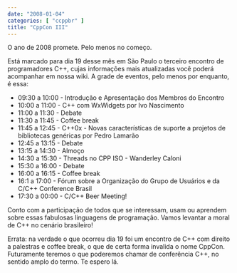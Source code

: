 ```yaml
---
date: "2008-01-04"
categories: [ "ccppbr" ]
title: "CppCon III"
---
```

O ano de 2008 promete. Pelo menos no começo.

Está marcado para dia 19 desse mês em São Paulo o terceiro encontro de programadores C++, cujas informações mais atualizadas você poderá acompanhar em nossa wiki. A grade de eventos, pelo menos por enquanto, é essa:

  * 09:30 a 10:00 - Introdução e Apresentação dos Membros do Encontro
  * 10:00 a 11:00 - C++  com WxWidgets por  Ivo Nascimento
  * 11:00 a 11:30 - Debate
  * 11:30 a 11:45 - Coffee break
  * 11:45 a 12:45 - C++0x - Novas características de suporte a projetos de bibliotecas genéricas por Pedro Lamarão
  * 12:45 a 13:15 - Debate
  * 13:15 a 14:30 - Almoço
  * 14:30 a 15:30 - Threads no CPP ISO - Wanderley Caloni
  * 15:30 a 16:00 - Debate
  * 16:00 a 16:15 - Coffee break
  * 16:1 a 17:00 - Fórum sobre a Organização do Grupo de Usuários e da C/C++ Conference Brasil
  * 17:30 a 00:00 - C/C++ Beer Meeting!

Conto com a participação de todos que se interessam, usam ou aprendem sobre essas fabulosas linguagens de programação. Vamos levantar a moral de C++ no cenário brasileiro!

Errata: na verdade o que ocorreu dia 19 foi um encontro de C++ com direito a palestras e coffee break, o que de certa forma invalida o nome CppCon. Futuramente teremos o que poderemos chamar de conferência C++, no sentido amplo do termo. Te espero lá.
